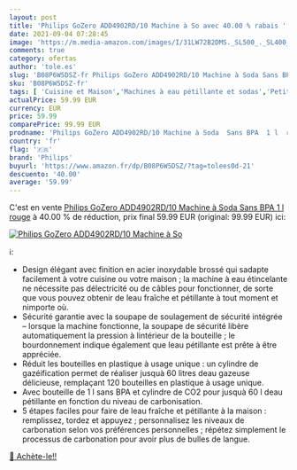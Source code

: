 ```yaml
---
layout: post
title: 'Philips GoZero ADD4902RD/10 Machine à So avec 40.00 % rabais '
date: 2021-09-04 07:28:45
image: 'https://m.media-amazon.com/images/I/31LW72B2DMS._SL500_._SL400_.jpg'
comments: true
category: ofertas
author: 'tole.es'
slug: 'B08P6W5DSZ-fr Philips GoZero ADD4902RD/10 Machine à Soda Sans BPA 1 l rouge'
sku: 'B08P6W5DSZ-fr'
tags: [ 'Cuisine et Maison','Machines à eau pétillante et sodas','Petit électroménager','philips','Électroménager spécialisé', ]
actualPrice: 59.99 EUR
currency: EUR
price: 59.99
comparePrice: 99.99 EUR
prodname: 'Philips GoZero ADD4902RD/10 Machine à Soda  Sans BPA  1 l  rouge'
country: 'fr'
flag: '🇫🇷'
brand: 'Philips'
buyurl: 'https://www.amazon.fr/dp/B08P6W5DSZ/?tag=tolees0d-21'
descuento: '40.00'
average: '59.99'
---
```


C'est en vente [Philips GoZero ADD4902RD/10 Machine à Soda  Sans BPA  1 l  rouge](https://www.amazon.fr/dp/B08P6W5DSZ/?tag=tolees0d-21)  à  40.00 % de réduction, prix final  59.99 EUR (original: 99.99 EUR) ici:

[![Philips GoZero ADD4902RD/10 Machine à So](https://m.media-amazon.com/images/I/31LW72B2DMS._SL500_._SL400_.jpg)](https://www.amazon.fr/dp/B08P6W5DSZ/?tag=tolees0d-21)

ℹ️:

- Design élégant avec finition en acier inoxydable brossé qui sadapte facilement à votre cuisine ou votre maison ; la machine à eau étincelante ne nécessite pas délectricité ou de câbles pour fonctionner, de sorte que vous pouvez obtenir de leau fraîche et pétillante à tout moment et nimporte où.
- Sécurité garantie avec la soupape de soulagement de sécurité intégrée – lorsque la machine fonctionne, la soupape de sécurité libère automatiquement la pression à lintérieur de la bouteille ; le bourdonnement indique également que leau pétillante est prête à être appréciée.
- Réduit les bouteilles en plastique à usage unique : un cylindre de gazéification permet de réaliser jusquà 60 litres deau gazeuse délicieuse, remplaçant 120 bouteilles en plastique à usage unique.
- Avec bouteille de 1 l sans BPA et cylindre de CO2 pour jusquà 60 l deau pétillante en fonction du niveau de carbonisation.
- 5 étapes faciles pour faire de leau fraîche et pétillante à la maison : remplissez, tordez et appuyez ; personnalisez les niveaux de carbonation selon vos préférences personnelles ; répétez simplement le processus de carbonation pour avoir plus de bulles de langue.

[🛒 Achète-le!!](https://www.amazon.fr/dp/B08P6W5DSZ/?tag=tolees0d-21)
